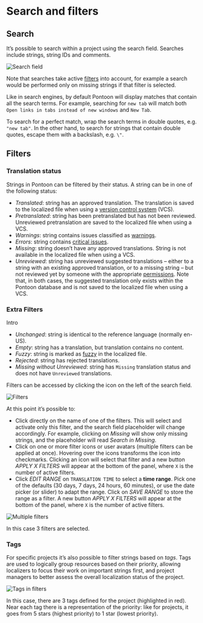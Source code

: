 # Search and filters

<!-- toc -->

## Search

It’s possible to search within a project using the search field. Searches include strings, string IDs and comments.

![Search field](../../assets/images/pontoon/search_filters/search_field.png)

Note that searches take active [filters](#filters) into account, for example a search would be performed only on missing strings if that filter is selected.

Like in search engines, by default Pontoon will display matches that contain all the search terms. For example, searching for `new tab` will match both `Open links in tabs instead of new windows` and `New Tab`.

To search for a perfect match, wrap the search terms in double quotes, e.g. `"new tab"`. In the other hand, to search for strings that contain double quotes, escape them with a backslash, e.g. `\"`.

## Filters

### Translation status

Strings in Pontoon can be filtered by their status. A string can be in one of the following status:
* *Translated*: string has an approved translation. The translation is saved to the localized file when using a [version control system](glossary.md#version-control-system) (VCS).
* *Pretranslated*: string has been pretranslated but has not been reviewed. Unreviewed pretranslation are saved to the localized file when using a VCS.
* *Warnings*: string contains issues classified as [warnings](translate.md#warnings).
* *Errors*: string contains [critical issues](translate.md#errors).
* *Missing*: string doesn’t have any approved translations. String is not available in the localized file when using a VCS.
* *Unreviewed*: string has unreviewed suggested translations – either to a string with an existing approved translation, or to a missing string – but not reviewed yet by someone with the appropriate [permissions](glossary.md#permission). Note that, in both cases, the suggested translation only exists within the Pontoon database and is not saved to the localized file when using a VCS.

### Extra Filters

Intro  
* *Unchanged*: string is identical to the reference language (normally en-US).
* *Empty*: string has a translation, but translation contains no content.
* *Fuzzy*: string is marked as [fuzzy](glossary.md#fuzzy) in the localized file.
* *Rejected*: string has rejected translations.
* *Missing without Unreviewed*: string has `Missing` translation status and does not have `Unreviewed` translations.

Filters can be accessed by clicking the icon on the left of the search field.

![Filters](../../assets/images/pontoon/search_filters/filters.png)

At this point it’s possible to:
* Click directly on the name of one of the filters. This will select and activate only this filter, and the search field placeholder will change accordingly. For example, clicking on *Missing* will show only missing strings, and the placeholder will read *Search in Missing*.
* Click on one or more filter icons or user avatars (multiple filters can be applied at once). Hovering over the icons transforms the icon into checkmarks. Clicking an icon will select that filter and a new button *APPLY X FILTERS* will appear at the bottom of the panel, where `X` is the number of active filters.
* Click *EDIT RANGE* on `TRANSLATION TIME` to select a **time range**. Pick one of the defaults (30 days, 7 days, 24 hours, 60 minutes), or use the date picker (or slider) to adapt the range. Click on *SAVE RANGE* to store the range as a filter. A new button *APPLY X FILTERS* will appear at the bottom of the panel, where `X` is the number of active filters.

![Multiple filters](../../assets/images/pontoon/search_filters/filters_multiple.png)

In this case 3 filters are selected.

### Tags

For specific projects it’s also possible to filter strings based on *tags*. Tags are used to logically group resources based on their priority, allowing localizers to focus their work on important strings first, and project managers to better assess the overall localization status of the project.

![Tags in filters](../../assets/images/pontoon/search_filters/filters_tags.png)

In this case, there are 3 tags defined for the project (highlighted in red). Near each tag there is a representation of the priority: like for projects, it goes from 5 stars (highest priority) to 1 star (lowest priority).
